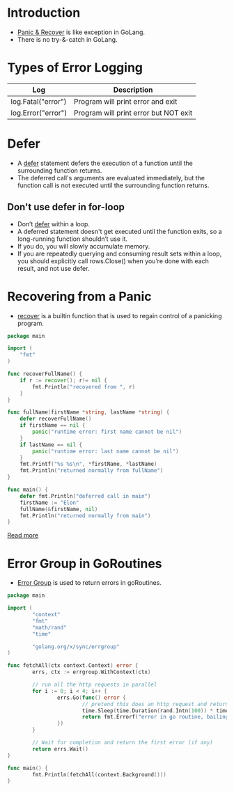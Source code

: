 # Introduction
- [Panic & Recover](https://golangbot.com/panic-and-recover/) is like exception in GoLang.
- There is no try-&-catch in GoLang.

# Types of Error Logging

| Log                | Description                           |
|--------------------|---------------------------------------|
| log.Fatal("error") | Program will print error and exit     |
| log.Error("error") | Program will print error but NOT exit |

# Defer
- A [defer](https://go.dev/tour/flowcontrol/12) statement defers the execution of a function until the surrounding function returns.
- The deferred call's arguments are evaluated immediately, but the function call is not executed until the surrounding function returns.

## Don't use defer in for-loop
- Don’t [defer](http://go-database-sql.org/retrieving.html) within a loop.
- A deferred statement doesn't get executed until the function exits, so a long-running function shouldn’t use it.
- If you do, you will slowly accumulate memory.
- If you are repeatedly querying and consuming result sets within a loop, you should explicitly call rows.Close() when you’re done with each result, and not use defer.

# Recovering from a Panic
- [recover](https://golangbot.com/panic-and-recover/#recoveringfromapanic) is a builtin function that is used to regain control of a panicking program.

````GO
package main

import (  
    "fmt"
)

func recoverFullName() {  
    if r := recover(); r!= nil {
        fmt.Println("recovered from ", r)
    }
}

func fullName(firstName *string, lastName *string) {  
    defer recoverFullName()
    if firstName == nil {
        panic("runtime error: first name cannot be nil")
    }
    if lastName == nil {
        panic("runtime error: last name cannot be nil")
    }
    fmt.Printf("%s %s\n", *firstName, *lastName)
    fmt.Println("returned normally from fullName")
}

func main() {  
    defer fmt.Println("deferred call in main")
    firstName := "Elon"
    fullName(&firstName, nil)
    fmt.Println("returned normally from main")
}
````

[Read more](https://golangbot.com/panic-and-recover/#recoveringfromapanic)

# Error Group in GoRoutines
- [Error Group](https://pkg.go.dev/golang.org/x/sync/errgroup) is used to return errors in goRoutines.

````go
package main

import (
        "context"
        "fmt"
        "math/rand"
        "time"

        "golang.org/x/sync/errgroup"
)

func fetchAll(ctx context.Context) error {
        errs, ctx := errgroup.WithContext(ctx)

        // run all the http requests in parallel
        for i := 0; i < 4; i++ {
                errs.Go(func() error {
                        // pretend this does an http request and returns an error                                                  
                        time.Sleep(time.Duration(rand.Intn(100)) * time.Millisecond)                                               
                        return fmt.Errorf("error in go routine, bailing")                                                      
                })
        }

        // Wait for completion and return the first error (if any)                                                                 
        return errs.Wait()
}

func main() {
        fmt.Println(fetchAll(context.Background()))
}
````
